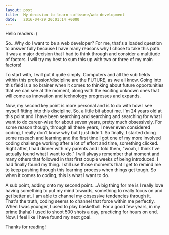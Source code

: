 ```yaml
---
layout: post
title:  My decision to learn software/web development
date:   2016-04-29 20:01:14 +0000
---
```



Hello readers :) 

So...Why do I want to be a web developer? For me, that's a loaded question to answer fully because I have many reasons why I chose to take this path. It was a major decision that I had to think through and consider a multitude of factors. I will try my best to sum this up with two or three of my main factors!

To start with, I will put it quite simply. Computers and all the sub fields within this profession/discipline are the FUTURE, as we all know. Going into this field is a no brainer when it comes to thinking about future opportunities that we can see at the moment, along with the exciting unknown ones that will come as innovation and technology progresses and expands. 

Now, my second key point is more personal and is to do with how I see myself fitting into this discipline. So, a little bit about me. I'm 24 years old at this point and I have been searching and searching and searching for what I want to do career-wise for about seven years, pretty much obsessively. For some reason though, through all these years, I never even considered coding, I really don't know why but I just didn't. So finally, I started doing some reseach and learning and the first time I got one of my more involved coding challenge working after a lot of effort and time, something clicked. Right after, I had dinner with my parents and I told them, "woah, I think I've actually found what I want to do." I will always remember that moment and many others that followed in that first couple weeks of being introduced. I had finally found my thing. I still use those moments that I get to remind me to keep pushing through this learning process when things get tough. So when it comes to coding, this is what I want to do.


A sub point, adding onto my second point....A big thing for me is I really love having something to put my mind towards, something to really focus on and get better at. I am able to channel my obsessive tendencies through it. That's the truth, coding seems to channel that force within me perfectly. When I was younger, I used to play basketball. For a good few years, in my prime (haha) I used to shoot 500 shots a day, practicing for hours on end. Now, I feel like I have found my next goal. 

Thanks for reading!





